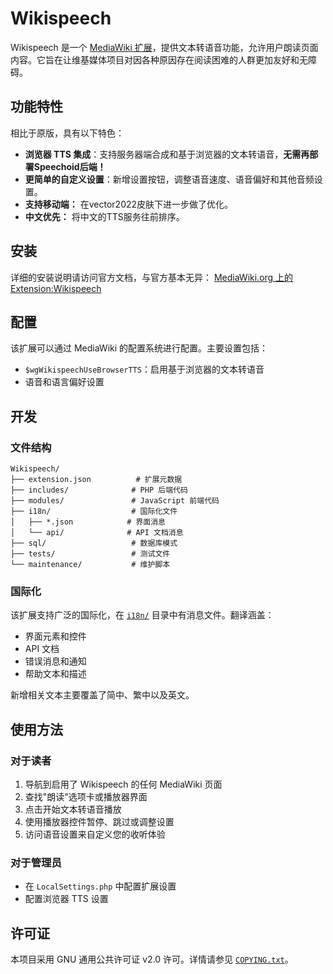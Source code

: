 # Wikispeech

Wikispeech 是一个 [MediaWiki 扩展](https://www.mediawiki.org/wiki/Manual:Extensions)，提供文本转语音功能，允许用户朗读页面内容。它旨在让维基媒体项目对因各种原因存在阅读困难的人群更加友好和无障碍。

## 功能特性

相比于原版，具有以下特色：

- **浏览器 TTS 集成**：支持服务器端合成和基于浏览器的文本转语音，**无需再部署Speechoid后端！**
- **更简单的自定义设置**：新增设置按钮，调整语音速度、语音偏好和其他音频设置。
- **支持移动端：** 在vector2022皮肤下进一步做了优化。
- **中文优先：** 将中文的TTS服务往前排序。

## 安装

详细的安装说明请访问官方文档，与官方基本无异：
[MediaWiki.org 上的 Extension:Wikispeech](https://www.mediawiki.org/wiki/Extension:Wikispeech)

## 配置

该扩展可以通过 MediaWiki 的配置系统进行配置。主要设置包括：

- `$wgWikispeechUseBrowserTTS`：启用基于浏览器的文本转语音
- 语音和语言偏好设置

## 开发

### 文件结构

```
Wikispeech/
├── extension.json          # 扩展元数据
├── includes/              # PHP 后端代码
├── modules/               # JavaScript 前端代码
├── i18n/                  # 国际化文件
│   ├── *.json            # 界面消息
│   └── api/              # API 文档消息
├── sql/                   # 数据库模式
├── tests/                 # 测试文件
└── maintenance/           # 维护脚本
```

### 国际化

该扩展支持广泛的国际化，在 [`i18n/`](i18n/) 目录中有消息文件。翻译涵盖：

- 界面元素和控件
- API 文档
- 错误消息和通知
- 帮助文本和描述

新增相关文本主要覆盖了简中、繁中以及英文。

## 使用方法

### 对于读者

1. 导航到启用了 Wikispeech 的任何 MediaWiki 页面
2. 查找"朗读"选项卡或播放器界面
3. 点击开始文本转语音播放
4. 使用播放器控件暂停、跳过或调整设置
5. 访问语音设置来自定义您的收听体验

### 对于管理员

- 在 `LocalSettings.php` 中配置扩展设置
- 配置浏览器 TTS 设置

## 许可证

本项目采用 GNU 通用公共许可证 v2.0 许可。详情请参见 [`COPYING.txt`](COPYING.txt)。
